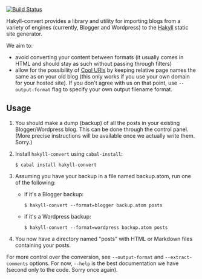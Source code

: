 [![Build Status](https://travis-ci.org/Minoru/hakyll-convert.svg?branch=master)](https://travis-ci.org/Minoru/hakyll-convert)

Hakyll-convert provides a library and utility for importing blogs from
a variety of engines (currently, Blogger and Wordpress) to the [Hakyll][hakyll]
static site generator.

We aim to:

* avoid converting your content between formats (it usually comes in
  HTML and should stay as such without passing through filters)
* allow for the possibility of [Cool URIs][cool-uris] by keeping
  relative page names the same as on your old blog (this only works
  if you use your own domain for your hosted site). If you don't agree with us
  on that point, use `--output-format` flag to specify your own output filename
  format.

Usage
-----

1. You should make a dump (backup) of all the posts in your existing
   Blogger/Wordpress blog. This can be done through the control panel. (More
   precise instructions will be available once we actually write them. Sorry.)
2. Install `hakyll-convert` using `cabal-install`:

   ```console
   $ cabal install hakyll-convert
   ```
3. Assuming you have your backup in a file named backup.atom, run one of the following:

   - if it's a Blogger backup:

     ```console
     $ hakyll-convert --format=blogger backup.atom posts
     ```

   - if it's a Wordpress backup:

     ```console
     $ hakyll-convert --format=wordpress backup.atom posts
     ```
4. You now have a directory named "posts" with HTML or Markdown files containing your posts.

For more control over the conversion, see `--output-format` and
`--extract-comments` options. For now, `--help` is the best documentation we
have (second only to the code. Sorry once again).

[hakyll]:    http://jaspervdj.be/hakyll/
[cool-uris]: http://www.w3.org/Provider/Style/URI.html
